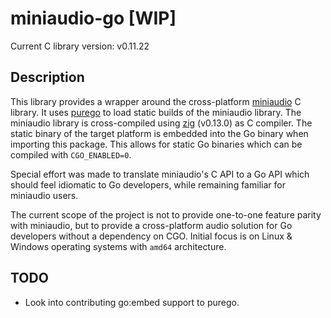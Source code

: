 # miniaudio-go [WIP]

Current C library version: v0.11.22

## Description

This library provides a wrapper around the cross-platform [miniaudio](https://github.com/mackron/miniaudio) C library.
It uses [purego](https://github.com/ebitengine/purego) to load static builds of the miniaudio library.
The miniaudio library is cross-compiled using [zig](https://ziglang.org) (v0.13.0) as C compiler.
The static binary of the target platform is embedded into the Go binary when importing this package.
This allows for static Go binaries which can be compiled with `CGO_ENABLED=0`.

Special effort was made to translate miniaudio's C API to a Go API which should feel idiomatic to Go developers, while remaining familiar for miniaudio users.

The current scope of the project is not to provide one-to-one feature parity with miniaudio, but to provide a cross-platform audio solution for Go developers without a dependency on CGO.
Initial focus is on Linux & Windows operating systems with `amd64` architecture.

## TODO
- Look into contributing go:embed support to purego.
